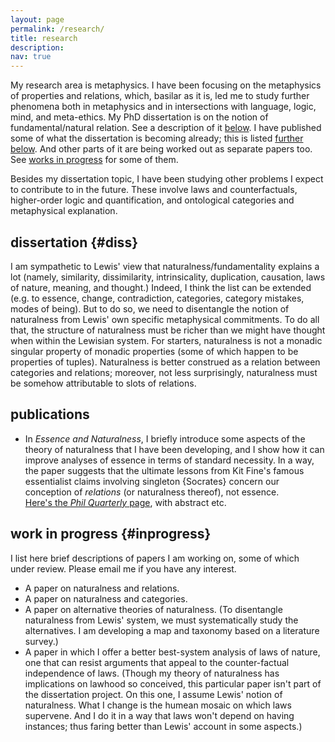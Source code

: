 ```yaml
---
layout: page
permalink: /research/
title: research
description: 
nav: true
---
```


My research area is metaphysics. I have been focusing on the
metaphysics of properties and relations, which, basilar as it is, led me
to study further phenomena both in metaphysics and in intersections with
language, logic, mind, and meta-ethics. My PhD dissertation is on the
notion of fundamental/natural relation. See a description of it [below](#diss). I have
published some of what the dissertation is becoming already; this is listed
[further below](#publications). And other parts of it are being worked
out as separate papers too. See [works in progress](#inprogress) for some of them.

Besides my dissertation topic, I have been studying other problems I expect to contribute to in the future. These involve laws and counterfactuals, higher-order logic and quantification, and ontological categories and metaphysical explanation. 

dissertation {#diss}
------------

I am sympathetic to Lewis\' view that naturalness/fundamentality explains a lot (namely, similarity, dissimilarity, intrinsicality, duplication, causation, laws
of nature, meaning, and thought.) Indeed, I think the list can be
extended (e.g. to essence, change, contradiction, categories, category mistakes, modes of being). But to do so, we need to disentangle the notion of naturalness
from Lewis\' own specific metaphysical commitments. To do all that, the structure of
naturalness must be richer than we might have thought when within the Lewisian system. For starters, naturalness is not a
monadic singular property of monadic properties (some of which happen to
be properties of tuples). Naturalness is better construed as a
relation between categories and relations; moreover, not less surprisingly, naturalness must be somehow attributable to slots of relations.

publications
------------

-   In *Essence and Naturalness*, I briefly introduce some aspects of
    the theory of naturalness that I have been developing, and I show
    how it can improve analyses of essence in terms of standard
    necessity. In a way, the paper suggests that the ultimate lessons
    from Kit Fine\'s famous essentialist claims involving singleton
    {Socrates} concern our conception of *relations* (or naturalness
    thereof), not essence.\
    [Here\'s the *Phil Quarterly* page](https://doi.org/10.1093/pq/pqz014), with abstract etc.

work in progress {#inprogress}
----------------

I list here brief descriptions of papers I am working on, some of which
under review. Please email me if you have any interest.

-   A paper on naturalness and relations.
-   A paper on naturalness and categories.
-   A paper on alternative theories of naturalness. (To disentangle
    naturalness from Lewis\' system, we must systematically study the
    alternatives. I am developing a map and taxonomy based on a
    literature survey.)
-   A paper in which I offer a better best-system analysis of laws of
    nature, one that can resist arguments that appeal to the counter-factual 
    independence of laws. (Though my theory of naturalness has implications on lawhood
    so conceived, this particular paper isn\'t part of the dissertation
    project. On this one, I assume Lewis\' notion of naturalness. What I
    change is the humean mosaic on which laws supervene. And I do it in
    a way that laws won\'t depend on having instances; thus faring
    better than Lewis\' account in some aspects.)
